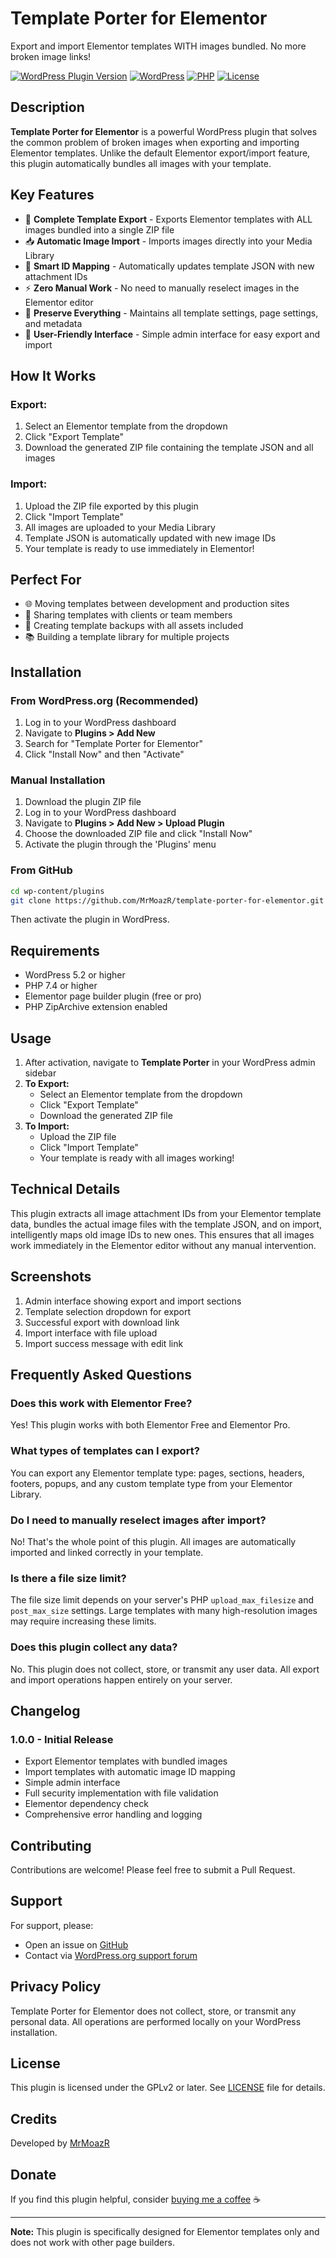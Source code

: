 # Template Porter for Elementor

Export and import Elementor templates WITH images bundled. No more broken image links!

[![WordPress Plugin Version](https://img.shields.io/badge/version-1.0.0-blue.svg)](https://github.com/MrMoazR/template-porter-for-elementor)
[![WordPress](https://img.shields.io/badge/wordpress-5.2%2B-blue.svg)](https://wordpress.org/)
[![PHP](https://img.shields.io/badge/php-7.4%2B-purple.svg)](https://www.php.net/)
[![License](https://img.shields.io/badge/license-GPLv2%2B-green.svg)](LICENSE)

## Description

**Template Porter for Elementor** is a powerful WordPress plugin that solves the common problem of broken images when exporting and importing Elementor templates. Unlike the default Elementor export/import feature, this plugin automatically bundles all images with your template.

## Key Features

* 🎯 **Complete Template Export** - Exports Elementor templates with ALL images bundled into a single ZIP file
* 📥 **Automatic Image Import** - Imports images directly into your Media Library
* 🔄 **Smart ID Mapping** - Automatically updates template JSON with new attachment IDs
* ⚡ **Zero Manual Work** - No need to manually reselect images in the Elementor editor
* 💾 **Preserve Everything** - Maintains all template settings, page settings, and metadata
* 🎨 **User-Friendly Interface** - Simple admin interface for easy export and import

## How It Works

### Export:
1. Select an Elementor template from the dropdown
2. Click "Export Template"
3. Download the generated ZIP file containing the template JSON and all images

### Import:
1. Upload the ZIP file exported by this plugin
2. Click "Import Template"
3. All images are uploaded to your Media Library
4. Template JSON is automatically updated with new image IDs
5. Your template is ready to use immediately in Elementor!

## Perfect For

* 🌐 Moving templates between development and production sites
* 👥 Sharing templates with clients or team members
* 💼 Creating template backups with all assets included
* 📚 Building a template library for multiple projects

## Installation

### From WordPress.org (Recommended)

1. Log in to your WordPress dashboard
2. Navigate to **Plugins > Add New**
3. Search for "Template Porter for Elementor"
4. Click "Install Now" and then "Activate"

### Manual Installation

1. Download the plugin ZIP file
2. Log in to your WordPress dashboard
3. Navigate to **Plugins > Add New > Upload Plugin**
4. Choose the downloaded ZIP file and click "Install Now"
5. Activate the plugin through the 'Plugins' menu

### From GitHub

```bash
cd wp-content/plugins
git clone https://github.com/MrMoazR/template-porter-for-elementor.git
```

Then activate the plugin in WordPress.

## Requirements

* WordPress 5.2 or higher
* PHP 7.4 or higher
* Elementor page builder plugin (free or pro)
* PHP ZipArchive extension enabled

## Usage

1. After activation, navigate to **Template Porter** in your WordPress admin sidebar
2. **To Export:**
   - Select an Elementor template from the dropdown
   - Click "Export Template"
   - Download the generated ZIP file
3. **To Import:**
   - Upload the ZIP file
   - Click "Import Template"
   - Your template is ready with all images working!

## Technical Details

This plugin extracts all image attachment IDs from your Elementor template data, bundles the actual image files with the template JSON, and on import, intelligently maps old image IDs to new ones. This ensures that all images work immediately in the Elementor editor without any manual intervention.

## Screenshots

1. Admin interface showing export and import sections
2. Template selection dropdown for export
3. Successful export with download link
4. Import interface with file upload
5. Import success message with edit link

## Frequently Asked Questions

### Does this work with Elementor Free?
Yes! This plugin works with both Elementor Free and Elementor Pro.

### What types of templates can I export?
You can export any Elementor template type: pages, sections, headers, footers, popups, and any custom template type from your Elementor Library.

### Do I need to manually reselect images after import?
No! That's the whole point of this plugin. All images are automatically imported and linked correctly in your template.

### Is there a file size limit?
The file size limit depends on your server's PHP `upload_max_filesize` and `post_max_size` settings. Large templates with many high-resolution images may require increasing these limits.

### Does this plugin collect any data?
No. This plugin does not collect, store, or transmit any user data. All export and import operations happen entirely on your server.

## Changelog

### 1.0.0 - Initial Release
* Export Elementor templates with bundled images
* Import templates with automatic image ID mapping
* Simple admin interface
* Full security implementation with file validation
* Elementor dependency check
* Comprehensive error handling and logging

## Contributing

Contributions are welcome! Please feel free to submit a Pull Request.

## Support

For support, please:
* Open an issue on [GitHub](https://github.com/MrMoazR/template-porter-for-elementor/issues)
* Contact via [WordPress.org support forum](https://wordpress.org/support/plugin/template-porter-for-elementor/)

## Privacy Policy

Template Porter for Elementor does not collect, store, or transmit any personal data. All operations are performed locally on your WordPress installation.

## License

This plugin is licensed under the GPLv2 or later. See [LICENSE](LICENSE) file for details.

## Credits

Developed by [MrMoazR](https://github.com/MrMoazR)

## Donate

If you find this plugin helpful, consider [buying me a coffee](https://www.buymeacoffee.com/mrmoazr) ☕

---

**Note:** This plugin is specifically designed for Elementor templates only and does not work with other page builders.
